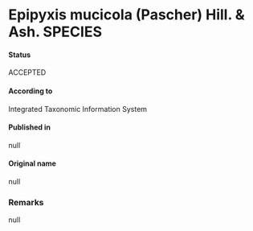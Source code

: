 Epipyxis mucicola (Pascher) Hill. & Ash. SPECIES
=======

#### Status
ACCEPTED

#### According to
Integrated Taxonomic Information System

#### Published in
null

#### Original name
null

### Remarks
null